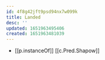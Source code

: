 ```yaml
---
id: 4f8g42jft9psd94nx7w099k
title: Landed
desc: ''
updated: 1651963495406
created: 1651963481039
---
```


- [[p.instanceOf]] [[c.Pred.Shapow]]
